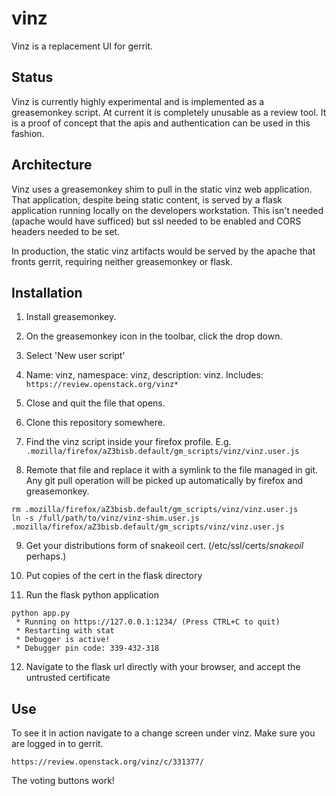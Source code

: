 vinz
====

Vinz is a replacement UI for gerrit.


Status
------

Vinz is currently highly experimental and is implemented as a greasemonkey script.
At current it is completely unusable as a review tool. It is a proof of concept that the apis and authentication can be used in this fashion.



Architecture
------------

Vinz uses a greasemonkey shim to pull in the static vinz web application. That application, despite being static content, is served by a flask application running locally on the developers workstation. This isn't needed (apache would have sufficed) but ssl needed to be enabled and CORS headers needed to be set.

In production, the static vinz artifacts would be served by the apache that fronts gerrit, requiring neither greasemonkey or flask.


Installation
------------


1) Install greasemonkey.

2) On the greasemonkey icon in the toolbar, click the drop down.

3) Select 'New user script'

4) Name: vinz, namespace: vinz, description: vinz. Includes:   ``https://review.openstack.org/vinz*  ``

5) Close and quit the file that opens.

6) Clone this repository somewhere.

7) Find the vinz script inside your firefox profile. E.g. ``.mozilla/firefox/aZ3bisb.default/gm_scripts/vinz/vinz.user.js``

8) Remote that file and replace it with a symlink to the file managed in git. Any git pull operation will be picked up automatically by firefox and greasemonkey.

```
rm .mozilla/firefox/aZ3bisb.default/gm_scripts/vinz/vinz.user.js
ln -s /full/path/to/vinz/vinz-shim.user.js .mozilla/firefox/aZ3bisb.default/gm_scripts/vinz/vinz.user.js
```

9) Get your distributions form of snakeoil cert. (/etc/ssl/certs/*snakeoil* perhaps.)

10) Put copies of the cert in the flask directory

11) Run the flask python application

```
python app.py
 * Running on https://127.0.0.1:1234/ (Press CTRL+C to quit)
 * Restarting with stat
 * Debugger is active!
 * Debugger pin code: 339-432-318

```

12) Navigate to the flask url directly with your browser, and accept the untrusted certificate



Use
---


To see it in action navigate to a change screen under vinz.
Make sure you are logged in to gerrit.

```
https://review.openstack.org/vinz/c/331377/
```

The voting buttons work!
